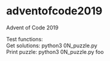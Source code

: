 # adventofcode2019
Advent of Code 2019

   Test functions:  
   Get solutions:  python3 0N_puzzle.py  
   Print puzzle:   python3 0N_puzzle.py foo  



